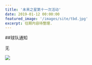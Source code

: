 ```yaml
---
title: '未来之星第十一次活动'
date: 2019-01-12 00:00:00
featured_image: '/images/site/tbd.jpg'
excerpt: 往期内容待整理.
---
```


##球队通知

无

<div class="gallery" data-columns="2">
    <img src="/images/2019-01-12/1.jpeg">                                                                
</div>